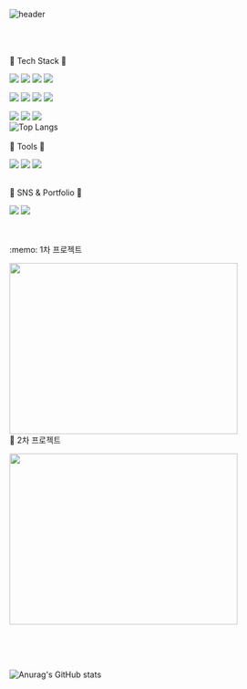 ![header](https://capsule-render.vercel.app/api?type=soft&color=auto&height=200&section=header&text=Jihyung's%20GitHub&fontSize=50&animation=blinking)
<br /><br /><br /><br />

:microscope: Tech Stack :microscope:

<img src="https://img.shields.io/badge/javaScript-F7DF1E?style=flat&logo=javascript&logoColor=black"/> <img src="https://img.shields.io/badge/HTML5-E34F26?style=flat&logo=html5&logoColor=white"/> <img src="https://img.shields.io/badge/css3-1572B6?style=flat&logo=css3&logoColor=white"/> <img src="https://img.shields.io/badge/react-61DAFB?style=flat&logo=react&logoColor=white"/> 

<img src="https://img.shields.io/badge/node.js-339933?style=flat&logo=nodedotjs&logoColor=white"/> <img src="https://img.shields.io/badge/tailwindcss-06B6D4?style=flat&logo=tailwindcss&logoColor=white"/> <img src="https://img.shields.io/badge/sass-CC6699?style=flat&logo=sass&logoColor=white"/> <img src="https://img.shields.io/badge/bootstrap-7952B3?style=flat&logo=bootstrap&logoColor=white"/>

  <img src="https://img.shields.io/badge/c-A8B9CC?style=flat&logo=C&logoColor=white"/> <img src="https://img.shields.io/badge/python-3776AB?style=flat&logo=python&logoColor=white"/>  <img src="https://img.shields.io/badge/mysql-4479A1?style=flat&logo=mysql&logoColor=white"/>
<br />
![Top Langs](https://github-readme-stats.vercel.app/api/top-langs/?username=sy33002&layout=compact)
<br />
<br />
:wrench: Tools :wrench:

<img src="https://img.shields.io/badge/github-181717?style=flat&logo=github&logoColor=white"/> <img src="https://img.shields.io/badge/Visual Studio Code-007ACC?style=flat&logo=visualstudiocode&logoColor=white"/> <img src="https://img.shields.io/badge/figma-F24E1E?style=flat&logo=figma&logoColor=white"/>
<br /><br />

:low_brightness: SNS & Portfolio :low_brightness:

<img src="https://img.shields.io/badge/tistory-000000?style=flat&logo=tistory&logoColor=white"/> <img src="https://img.shields.io/badge/notion-000000?style=flat&logo=notion&logoColor=white"/>


<br />
<br />
:memo: 1차 프로젝트

<a href="https://github.com/sy33002/CRUD_project"><img src="https://github.com/sy33002/sy33002/assets/113359008/16df2acc-4963-4bbe-bdd2-88e1ba67a1d5" width=400 height=300> </a>
<br />
:memo: 2차 프로젝트

<a href="https://github.com/2nd-team-b/front-wait"><img src="https://github.com/sy33002/sy33002/assets/113359008/0aadb0d0-90de-4fe7-9bb8-6d015f2a7c04" width=400 height=300> </a>

<br /><br /><br />

![Anurag's GitHub stats](https://github-readme-stats.vercel.app/api?username=sy33002&show_icons=true&theme=rose)




